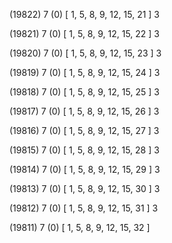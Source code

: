 (19822) 7 (0) [ 1, 5, 8, 9, 12, 15, 21 ] 3 


(19821) 7 (0) [ 1, 5, 8, 9, 12, 15, 22 ] 3 


(19820) 7 (0) [ 1, 5, 8, 9, 12, 15, 23 ] 3 


(19819) 7 (0) [ 1, 5, 8, 9, 12, 15, 24 ] 3 


(19818) 7 (0) [ 1, 5, 8, 9, 12, 15, 25 ] 3 


(19817) 7 (0) [ 1, 5, 8, 9, 12, 15, 26 ] 3 


(19816) 7 (0) [ 1, 5, 8, 9, 12, 15, 27 ] 3 


(19815) 7 (0) [ 1, 5, 8, 9, 12, 15, 28 ] 3 


(19814) 7 (0) [ 1, 5, 8, 9, 12, 15, 29 ] 3 


(19813) 7 (0) [ 1, 5, 8, 9, 12, 15, 30 ] 3 


(19812) 7 (0) [ 1, 5, 8, 9, 12, 15, 31 ] 3 


(19811) 7 (0) [ 1, 5, 8, 9, 12, 15, 32 ]  

